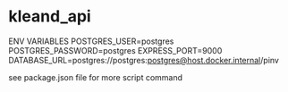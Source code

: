 # kleand_api
ENV VARIABLES 
POSTGRES_USER=postgres 
POSTGRES_PASSWORD=postgres
EXPRESS_PORT=9000 
DATABASE_URL=postgres://postgres:postgres@host.docker.internal/pinv

see package.json file for more script command
